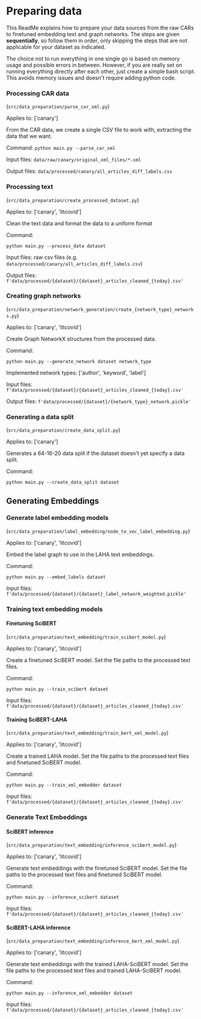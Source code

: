 Preparing data
==============

This ReadMe explains how to prepare your data sources from the raw CARs to finetuned embedding text and graph networks.
The steps are given **sequentially**, so follow them in order, only skipping the steps that are not applicable for your
dataset as indicated.

The choice not to run everything in one single go is based on memory usage and possible errors in between.
However, if you are really set on running everything directly after each other, just create a simple bash script.
This avoids memory issues and doesn't require adding python code.

### Processing CAR data

(```src/data_preparation/parse_car_xml.py```)

Applies to: ['canary']

From the CAR data, we create a single CSV file to work with, extracting the data that we want.

Command: ```python main.py --parse_car_xml```

Input files: ```data/raw/canary/original_xml_files/*.xml```

Output files: ```data/processed/canary/all_articles_diff_labels.csv```

### Processing text

(```src/data_preparation/create_processed_dataset.py```)

Applies to: ['canary', 'litcovid']

Clean the text data and format the data to a uniform format

Command:

```commandline
python main.py --process_data dataset
```

Input files: raw csv files (e.g. ```data/processed/canary/all_articles_diff_labels.csv```)

Output files: ```f'data/processed/{dataset}/{dataset}_articles_cleaned_{today}.csv'```

### Creating graph networks

(```src/data_preparation/network_generation/create_{network_type}_networks.py```)

Applies to: ['canary', 'litcovid']

Create Graph NetworkX structures from the processed data.

Command:

```commandline
python main.py --generate_network dataset network_type
```

Implemented network types: ['author', 'keyword', 'label']

Input files: ```f'data/processed/{dataset}/{dataset}_articles_cleaned_{today}.csv'```

Output files: ```f'data/processed/{dataset}/{network_type}_network.pickle'```

### Generating a data split

(```src/data_preparation/create_data_split.py```)

Applies to: ['canary']

Generates a 64-16-20 data split if the dataset doesn't yet specify a data split.

Command:

```commandline
python main.py --create_data_split dataset
```

## Generating Embeddings

### Generate label embedding models

(```src/data_preparation/label_embedding/node_to_vec_label_embedding.py```)

Applies to: ['canary', 'litcovid']

Embed the label graph to use in the LAHA text embeddings.

Command:

```commandline
python main.py --embed_labels dataset
```

Input files: ```f'data/processed/{dataset}/{dataset}_label_network_weighted.pickle'```

### Training text embedding models

#### Finetuning SciBERT

(```src/data_preparation/text_embedding/train_scibert_model.py```)

Applies to: ['canary', 'litcovid']

Create a finetuned SciBERT model.
Set the file paths to the processed text files.

Command:

```commandline
python main.py --train_scibert dataset
```

Input files: ```f'data/processed/{dataset}/{dataset}_articles_cleaned_{today}.csv'```

#### Training SciBERT-LAHA

(```src/data_preparation/text_embedding/train_bert_xml_model.py```)

Applies to: ['canary', 'litcovid']

Create a trained LAHA model.
Set the file paths to the processed text files and finetuned SciBERT model.

Command:

```commandline
python main.py --train_xml_embedder dataset
```

Input files: ```f'data/processed/{dataset}/{dataset}_articles_cleaned_{today}.csv'```

### Generate Text Embeddings

#### SciBERT inference

(```src/data_preparation/text_embedding/inference_scibert_model.py```)

Applies to: ['canary', 'litcovid']

Generate text embeddings with the finetuned SciBERT model.
Set the file paths to the processed text files and finetuned SciBERT model.

Command:

```commandline
python main.py --inference_scibert dataset
```

Input files: ```f'data/processed/{dataset}/{dataset}_articles_cleaned_{today}.csv'```

#### SciBERT-LAHA inference

(```src/data_preparation/text_embedding/inference_bert_xml_model.py```)

Applies to: ['canary', 'litcovid']

Generate text embeddings with the trained LAHA-SciBERT model.
Set the file paths to the processed text files and trained LAHA-SciBERT model.

Command:

```commandline
python main.py --inference_xml_embedder dataset
```

Input files: ```f'data/processed/{dataset}/{dataset}_articles_cleaned_{today}.csv'```

